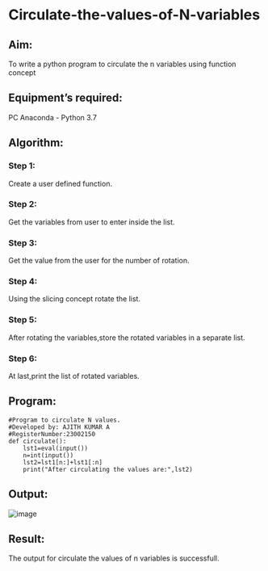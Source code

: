 # Circulate-the-values-of-N-variables
## Aim:
To write a python program to circulate the n variables using function concept
## Equipment’s required:
PC
Anaconda - Python 3.7
## Algorithm: 
### Step 1: 
Create a user defined function.
### Step 2: 
Get the variables from user to enter inside the list.
### Step 3: 
Get the value from the user for the number of rotation.
### Step 4: 
Using the slicing concept rotate the list.
### Step 5: 
After rotating the variables,store the rotated variables in 
a separate list.
### Step 6: 
At last,print the list of rotated variables.
## Program:
```
#Program to circulate N values.
#Developed by: AJITH KUMAR A
#RegisterNumber:23002150
def circulate():
    lst1=eval(input())
    n=int(input())
    lst2=lst1[n:]+lst1[:n]
    print("After circulating the values are:",lst2)
```

## Output:
![image](https://github.com/Ajith1413/Circulate-the-values-of-N-variables/assets/139842524/8e593f0a-3844-4d25-9659-23ccafac423e)


## Result:
The output for circulate the values of n variables is successfull.
